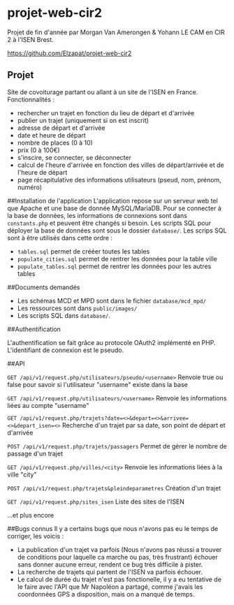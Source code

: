 # projet-web-cir2
Projet de fin d'année par Morgan Van Amerongen & Yohann LE CAM en CIR 2 à l'ISEN Brest.

https://github.com/Elzapat/projet-web-cir2

## Projet

Site de covoiturage partant ou allant à un site de l'ISEN en France.
Fonctionnalités :
* rechercher un trajet en fonction du lieu de départ et d'arrivée
* publier un trajet (uniquement si on est inscrit)
 * adresse de départ et d'arrivée
 * date et heure de départ
 * nombre de places (0 à 10)
 * prix (0 à 100€)
* s'inscire, se connecter, se déconnecter
* calcul de l'heure d'arrivée en fonction des villes de départ/arrivée et de l'heure de départ
* page récapitulative des informations utilisateurs (pseud, nom, prénom, numéro)

##Installation de l'application
L'application repose sur un serveur web tel que Apache et une base de donnée MySQL/MariaDB.
Pour se connecter à la base de données, les informations de connexions sont dans `constants.php` et peuvent être changés si besoin.
Les scripts SQL pour déployer la base de données sont sous le dossier `database/`. Les scrips SQL sont à être utilisés dans cette ordre :
* `tables.sql` permet de crééer toutes les tables
* `populate_cities.sql` permet de rentrer les données pour la table ville
* `populate_tables.sql` permet de rentrer les données pour les autres tables

##Documents demandés

* Les schémas MCD et MPD sont dans le fichier `database/mcd_mpd/`
* Les ressources sont dans `public/images/`
* Les scripts SQL dans `database/`.


##Authentification

L'authentification se fait grâce au protocole OAuth2 implémenté en PHP.
L'identifiant de connexion est le pseudo.

##API

`GET /api/v1/request.php/utilisateurs/pseudo/<username>`
Renvoie true ou false pour savoir si l'utilisateur "username" existe dans la base

`GET /api/v1/request.php/utilisateurs/<username>`
Renvoie les informations liées au compte "username"

`GET /api/v1/request.php/trajets?date=<>&depart=<>&arrivee=<>&depart_isen=<>`
Recherche d'un trajet par sa date, son point de départ et d'arrivée

`POST /api/v1/request.php/trajets/passagers`
Permet de gérer le nombre de passage d'un trajet

`GET /api/v1/request.php/villes/<city>`
Renvoie les informations liées à la ville "city"

`POST /api/v1/request.php/trajets&pleindeparametres`
Création d'un trajet

`GET /api/v1/request.php/sites_isen`
Liste des sites de l'ISEN

...et plus encore

##Bugs connus
Il y a certains bugs que nous n'avons pas eu le temps de corriger, les voicis :
* La publication d'un trajet va parfois (Nous n'avons pas réussi a trouver de conditions pour laquelle ca marche ou pas, très frustrant) échouer sans donner aucune erreur, rendent ce bug très difficile à pister.
* La recherche de trajets qui partent de l'ISEN va parfois échouer.
* Le calcul de durée du trajet n'est pas fonctionelle, il y a eu tentative de le faire avec l'API que Mr Napoléon a partagé, comme j'avais les coordonnées GPS a disposition, mais on a manqué de temps.
